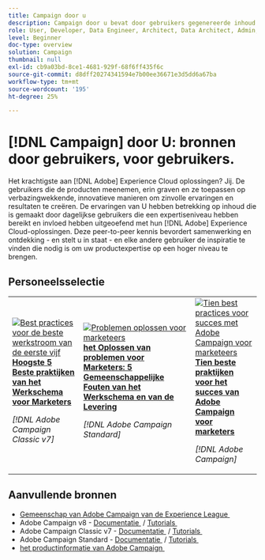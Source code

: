 ```yaml
---
title: Campaign door u
description: Campaign door u bevat door gebruikers gegenereerde inhoud. Die is gemaakt door dagelijkse gebruikers die in hun kennis van Adobe Campaign een niveau van deskundigheid en invloed hebben bereikt.
role: User, Developer, Data Engineer, Architect, Data Architect, Admin, Leader
level: Beginner
doc-type: overview
solution: Campaign
thumbnail: null
exl-id: cb9a03bd-8ce1-4681-929f-68f6ff435f6c
source-git-commit: d8dff20274341594e7b00ee36671e3d5dd6a67ba
workflow-type: tm+mt
source-wordcount: '195'
ht-degree: 25%

---
```


# [!DNL Campaign] door U: bronnen door gebruikers, voor gebruikers.

Het krachtigste aan [!DNL Adobe] Experience Cloud oplossingen? Jij. De gebruikers die de producten meenemen, erin graven en ze toepassen op verbazingwekkende, innovatieve manieren om zinvolle ervaringen en resultaten te creëren. De ervaringen van U hebben betrekking op inhoud die is gemaakt door dagelijkse gebruikers die een expertiseniveau hebben bereikt en invloed hebben uitgeoefend met hun [!DNL Adobe] Experience Cloud-oplossingen. Deze peer-to-peer kennis bevordert samenwerking en ontdekking - en stelt u in staat - en elke andere gebruiker de inspiratie te vinden die nodig is om uw productexpertise op een hoger niveau te brengen.

<div id="recs-overview-body-1"></div>
<div id="recs-overview-body-2"></div>
<div id="recs-overview-body-3"></div>
<div id="recs-overview-body-4"></div>
<div id="recs-overview-body-5"></div>
<div id="recs-overview-body-6"></div>

<div id="staff-picks-section">

## Personeelsselectie

<table>
<tr>
  <td>
    <a href="/help/campaign/ac-v7/workflow-best-practices-for-marketers.md">
      <img alt="Best practices voor de beste werkstroom van de eerste vijf" src="https://video.tv.adobe.com/v/3448137?format=jpeg&captions=dut" />
    </a>
    <div>
      <a href="/help/campaign/ac-v7/workflow-best-practices-for-marketers.md">
    <strong> Hoogste 5 Beste praktijken van het Werkschema voor Marketers </strong>
    </a>
    </div>
    <p>
    <em>[!DNL Adobe Campaign Classic v7]</em>
    <p>
  </td>
  <td>
    <a href="/help/campaign/acs/troubleshooting-for-marketers.md">
      <img alt="Problemen oplossen voor marketeers" src="https://cdn.experienceleague.adobe.com/thumb/docs-campaign.png?lang=nl-NL" />
    </a>
    <div>
      <a href="/help/campaign/acs/troubleshooting-for-marketers.md">
    <strong> het Oplossen van problemen voor Marketers: 5 Gemeenschappelijke Fouten van het Werkschema en van de Levering </strong>
    </a>
    </div>
    <p>
    <em>[!DNL Adobe Campaign Standard]</em>
    <p>
  </td>
  <td>
    <a href="/help/campaign/10-best-practices-for-marketers.md">
      <img alt="Tien best practices voor succes met Adobe Campaign voor marketeers" src="https://cdn.experienceleague.adobe.com/thumb/docs-campaign.png?lang=nl-NL" />
    </a>
    <div>
      <a href="/help/campaign/10-best-practices-for-marketers.md">
    <strong> Tien beste praktijken voor het succes van Adobe Campaign voor marketers </strong>
    </a>
    </div>
    <p>
    <em>[!DNL Adobe Campaign]</em>
    <p>
  </td>
</tr>
</table>

</div>

## Aanvullende bronnen

* [&#x200B; Gemeenschap van Adobe Campaign van de Experience League &#x200B;](https://experienceleaguecommunities.adobe.com/t5/adobe-analytics/ct-p/adobe-analytics-community)
* Adobe Campaign v8 - [&#x200B; Documentatie &#x200B;](https://experienceleague.adobe.com/docs/campaign-v8.html?lang=nl) / [&#x200B; Tutorials &#x200B;](https://experienceleague.adobe.com/docs/campaign-learn/tutorials/overview.html?lang=nl-NL)
* Adobe Campaign Classic v7 - [&#x200B; Documentatie &#x200B;](https://experienceleague.adobe.com/docs/campaign-classic.html?lang=nl-NL) / [&#x200B; Tutorials &#x200B;](https://experienceleague.adobe.com/docs/campaign-classic-learn/tutorials/overview.html?lang=nl)
* Adobe Campaign Standard - [&#x200B; Documentatie &#x200B;](https://experienceleague.adobe.com/docs/campaign-standard.html?lang=nl-NL) / [&#x200B; Tutorials &#x200B;](https://experienceleague.adobe.com/docs/campaign-standard-learn/tutorials/overview.html?lang=nl)
* [&#x200B; het productinformatie van Adobe Campaign &#x200B;](https://business.adobe.com/products/campaign/adobe-campaign.html)
